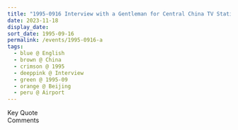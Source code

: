 ```yaml
---
title: "1995-0916 Interview with a Gentleman for Central China TV Station, Airport, Beijing, China"
date: 2023-11-18
display_date: 
sort_date: 1995-09-16
permalink: /events/1995-0916-a
tags:
  - blue @ English
  - brown @ China
  - crimson @ 1995
  - deeppink @ Interview
  - green @ 1995-09
  - orange @ Beijing
  - peru @ Airport
---
```


<wave-list>
  <list-title color="green" width="75">Key Quote</list-title>
  <list-item color="BlanchedAlmond"  width="200"></list-item>
  <list-item color="Lavender"></list-item>
  <list-item color="BlanchedAlmond"></list-item>
</wave-list>

<br>

<wave-list>
  <list-title color="green" width="75">Comments</list-title>
  <list-item color="BlanchedAlmond"  width="200"></list-item>
  <list-item color="Lavender"></list-item>
  <list-item color="BlanchedAlmond"></list-item>
</wave-list>